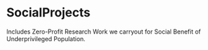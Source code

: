 # SocialProjects
Includes Zero-Profit Research Work we carryout for Social Benefit of Underprivileged Population. 
